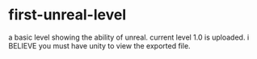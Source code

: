 # first-unreal-level
a basic level showing the ability of unreal.
current level 1.0 is uploaded. i BELIEVE you must have unity to view the exported file.
